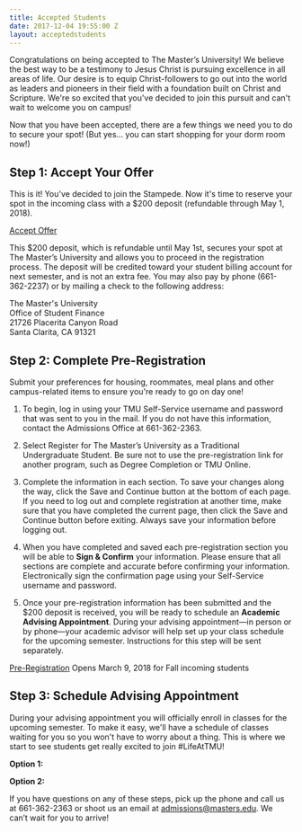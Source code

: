 ```yaml
---
title: Accepted Students
date: 2017-12-04 19:55:00 Z
layout: acceptedstudents
---
```


Congratulations on being accepted to The Master’s University! We believe the best way to be a testimony to Jesus Christ is pursuing excellence in all areas of life. Our desire is to equip Christ-followers to go out into the world as leaders and pioneers in their field with a foundation built on Christ and Scripture. We're so excited that you've decided to join this pursuit and can't wait to welcome you on campus!

Now that you have been accepted, there are a few things we need you to do to secure your spot! (But yes... you can start shopping for your dorm room now!)

## Step 1: Accept Your Offer

This is it! You've decided to join the Stampede. Now it's time to reserve your spot in the incoming class with a $200 deposit (refundable through May 1, 2018).

<a class="btn btn-navy"  href="https://www.formstack.com/forms/masters-new_student_deposit_payment" target="_blank">Accept Offer</a>

This $200 deposit, which is refundable until May 1st, secures your spot at The Master’s University and allows you to proceed in the registration process. The deposit will be credited toward your student billing account for next semester, and is not an extra fee. You may also pay by phone (661-362-2237) or by mailing a check to the following address:

<p>The Master's University<br />Office of  Student Finance<br />21726 Placerita Canyon Road<br />Santa Clarita, CA 91321</p>

## Step 2: Complete Pre-Registration

Submit your preferences for housing, roommates, meal plans and other campus-related items to ensure you're ready to go on day one!

1. To begin, log in using your TMU Self-Service username and password that was sent to you in the mail. If you do not have this information, contact the Admissions Office at 661-362-2363.

2. Select Register for The Master’s University as a Traditional Undergraduate Student. Be sure not to use the pre-registration link for another program, such as Degree Completion or TMU Online.

3. Complete the information in each section. To save your changes along the way, click the Save and Continue button at the bottom of each page. If you need to log out and complete registration at another time, make sure that you have completed the current page, then click the Save and Continue button before exiting. Always save your information before logging out.

4. When you have completed and saved each pre-registration section you will be able to **Sign & Confirm** your information. Please ensure that all sections are complete and accurate before confirming your information. Electronically sign the confirmation page using your Self-Service username and password.

5. Once your pre-registration information has been submitted and the $200 deposit is received, you will be ready to schedule an **Academic Advising Appointment**. During your advising appointment—in person or by phone—your academic advisor will help set up your class schedule for the upcoming semester. Instructions for this step will be sent separately.

<a class="btn btn-navy"  href="#!">Pre-Registration</a> Opens March 9, 2018 for Fall incoming students

## Step 3: Schedule Advising Appointment

During your advising appointment you will officially enroll in classes for the upcoming semester. To make it easy, we'll have a schedule of classes waiting for you so you won't have to worry about a thing. This is where we start to see students get really excited to join #LifeAtTMU! 

**Option 1:**

**Option 2:**

If you have questions on any of these steps, pick up the phone and call us at 661-362-2363 or shoot us an email at admissions@masters.edu. We can’t wait for you to arrive!